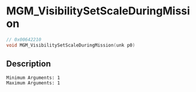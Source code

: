 # MGM_VisibilitySetScaleDuringMission
```c
// 0x00642210
void MGM_VisibilitySetScaleDuringMission(unk p0)
```
## Description
```
Minimum Arguments: 1
Maximum Arguments: 1
```

